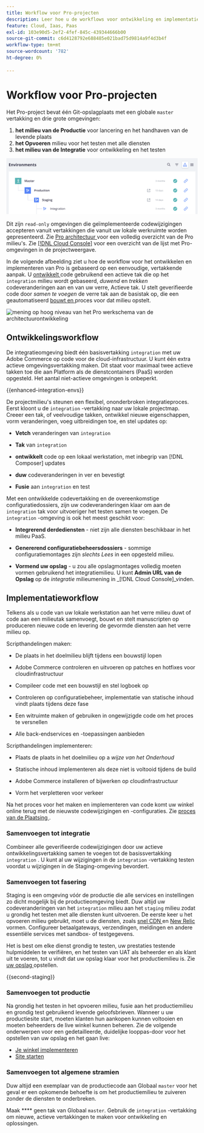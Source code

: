 ```yaml
---
title: Workflow voor Pro-projecten
description: Leer hoe u de workflows voor ontwikkeling en implementatie van Pro gebruikt.
feature: Cloud, Iaas, Paas
exl-id: 103e90d5-2ef2-4fef-845c-439344666b00
source-git-commit: c6d4128792e688485e021bad75d9814a9f4d3b4f
workflow-type: tm+mt
source-wordcount: '782'
ht-degree: 0%

---
```


# Workflow voor Pro-projecten

Het Pro-project bevat één Git-opslagplaats met een globale `master` vertakking en drie grote omgevingen:

1. **het milieu van de Productie** voor lancering en het handhaven van de levende plaats
1. **het Opvoeren** milieu voor het testen met alle diensten
1. **het milieu van de Integratie** voor ontwikkeling en het testen

![ Pro milieulijst ](../../assets/pro-environments.png)

Dit zijn `read-only` omgevingen die geïmplementeerde codewijzigingen accepteren vanuit vertakkingen die vanuit uw lokale werkruimte worden gepresenteerd. Zie [ Pro architectuur ](pro-architecture.md) voor een volledig overzicht van de Pro milieu&#39;s. Zie [[!DNL Cloud Console]](../project/overview.md#cloud-console) voor een overzicht van de lijst met Pro-omgevingen in de projectweergave.

In de volgende afbeelding ziet u hoe de workflow voor het ontwikkelen en implementeren van Pro is gebaseerd op een eenvoudige, vertakkende aanpak. U [ ontwikkelt ](#development-workflow) code gebruikend een actieve tak die op het `integration` milieu wordt gebaseerd, _duwend_ en _trekken_ codeveranderingen aan en van uw verre, Actieve tak. U stelt geverifieerde code door _samen te voegen_ de verre tak aan de basistak op, die een geautomatiseerd [ bouwt en ](#deployment-workflow) proces voor dat milieu opstelt.

![ mening op hoog niveau van het Pro werkschema van de architectuurontwikkeling ](../../assets/pro-dev-workflow.png)

## Ontwikkelingsworkflow

De integratieomgeving biedt één basisvertakking `integration` met uw Adobe Commerce op code voor de cloud-infrastructuur. U kunt één extra actieve omgevingsvertakking maken. Dit staat voor maximaal twee actieve takken toe die aan Platform als de dienstcontainers (PaaS) worden opgesteld. Het aantal niet-actieve omgevingen is onbeperkt.

{{enhanced-integration-envs}}

De projectmilieu&#39;s steunen een flexibel, ononderbroken integratieproces. Eerst kloont u de `integration` -vertakking naar uw lokale projectmap. Creeer een tak, of veelvoudige takken, ontwikkel nieuwe eigenschappen, vorm veranderingen, voeg uitbreidingen toe, en stel updates op:

- **Vetch** veranderingen van `integration`

- **Tak** van `integration`

- **ontwikkelt** code op een lokaal werkstation, met inbegrip van [!DNL Composer] updates

- **duw** codeveranderingen in ver en bevestigt

- **Fusie** aan `integration` en test

Met een ontwikkelde codevertakking en de overeenkomstige configuratiedossiers, zijn uw codeveranderingen klaar om aan de `integration` tak voor uitvoeriger het testen samen te voegen. De `integration` -omgeving is ook het meest geschikt voor:

- **Integrerend derdediensten** - niet zijn alle diensten beschikbaar in het milieu PaaS.

- **Genererend configuratiebeheersdossiers** - sommige configuratiemontages zijn _slechts Lees_ in een opgesteld milieu.

- **Vormend uw opslag** - u zou alle opslagmontages volledig moeten vormen gebruikend het integratiemilieu. U kunt **Admin URL van de Opslag** op de _integratie_ milieumening in _[!DNL Cloud Console]_vinden.

## Implementatieworkflow

Telkens als u code van uw lokale werkstation aan het verre milieu duwt of code aan een milieutak samenvoegt, bouwt en stelt manuscripten op produceren nieuwe code en levering de gevormde diensten aan het verre milieu op.

Scripthandelingen maken:

- De plaats in het doelmilieu blijft tijdens een bouwstijl lopen

- Adobe Commerce controleren en uitvoeren op patches en hotfixes voor cloudinfrastructuur

- Compileer code met een bouwstijl en stel logboek op

- Controleren op configuratiebeheer, implementatie van statische inhoud vindt plaats tijdens deze fase

- Een witruimte maken of gebruiken in ongewijzigde code om het proces te versnellen

- Alle back-endservices en -toepassingen aanbieden

Scripthandelingen implementeren:

- Plaats de plaats in het doelmilieu op a _wijze van het Onderhoud_

- Statische inhoud implementeren als deze niet is voltooid tijdens de build

- Adobe Commerce installeren of bijwerken op cloudinfrastructuur

- Vorm het verpletteren voor verkeer

Na het proces voor het maken en implementeren van code komt uw winkel online terug met de nieuwste codewijzigingen en -configuraties. Zie [ proces van de Plaatsing ](../deploy/process.md).

### Samenvoegen tot integratie

Combineer alle geverifieerde codewijzigingen door uw actieve ontwikkelingsvertakking samen te voegen tot de basissvertakking `integration` . U kunt al uw wijzigingen in de `integration` -vertakking testen voordat u wijzigingen in de Staging-omgeving bevordert.

### Samenvoegen tot fasering

Staging is een omgeving vóór de productie die alle services en instellingen zo dicht mogelijk bij de productieomgeving biedt. Duw altijd uw codeveranderingen van het `integration` milieu aan het `staging` milieu zodat u grondig het testen met alle diensten kunt uitvoeren. De eerste keer u het opvoeren milieu gebruikt, moet u de diensten, zoals [ snel CDN ](../cdn/fastly.md) en [ New Relic ](../monitor/new-relic-service.md) vormen. Configureer betaalgateways, verzendingen, meldingen en andere essentiële services met sandbox- of testgegevens.

Het is best om elke dienst grondig te testen, uw prestaties testende hulpmiddelen te verifiëren, en het testen van UAT als beheerder en als klant uit te voeren, tot u vindt dat uw opslag klaar voor het productiemilieu is. Zie [ uw opslag ](../deploy/staging-production.md) opstellen.

{{second-staging}}

### Samenvoegen tot productie

Na grondig het testen in het opvoeren milieu, fusie aan het productiemilieu en grondig test gebruikend levende geloofsbrieven. Wanneer u uw productiesite start, moeten klanten hun aankopen kunnen voltooien en moeten beheerders de live winkel kunnen beheren. Zie de volgende onderwerpen voor een gedetailleerde, duidelijke looppas-door voor het opstellen van uw opslag en het gaan live:

- [Je winkel implementeren](../deploy/staging-production.md)
- [Site starten](../launch/overview.md)

### Samenvoegen tot algemene stramien

Duw altijd een exemplaar van de productiecode aan Globaal `master` voor het geval er een opkomende behoefte is om het productiemilieu te zuiveren zonder de diensten te onderbreken.

Maak **** geen tak van Globaal `master`. Gebruik de `integration` -vertakking om nieuwe, actieve vertakkingen te maken voor ontwikkeling en oplossingen.
